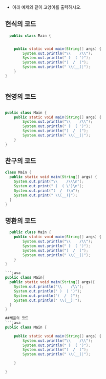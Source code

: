 

- 아래 예제와 같이 고양이를 출력하시오.  

## 현식의 코드

```java
  public class Main {


    public static void main(String[] args) {
        System.out.println("\\    /\\");
        System.out.println(" )  ( ')");
        System.out.println("(  /  )");
        System.out.println(" \\(__)|");
    }
}



```
## 현영의 코드

```java

public class Main {
    public static void main(String[] args) {
        System.out.println("\\    /\\");
        System.out.println(" )  ( ')");
        System.out.println("(  /  )");
        System.out.println(" \\(__)|");
    }
}
```

## 찬구의 코드
```java
class Main {
  public static void main(String[] args) {
    System.out.print("\\    /\\\n");
    System.out.print(" )  ( \')\n");
    System.out.print("(  /  )\n");
    System.out.print(" \\(__)|");
  }
}
```

## 명환의 코드

```java
  public class Main {
    public static void main(String[] args) {
        System.out.println("\\    /\\");
        System.out.println(" )  ( ')");
        System.out.println("(  /  )");
        System.out.println(" \\(__)|");
    }
}

```java
public class Main{
  public static void main(String[] args){
    System.out.println("\\    /\\");
    System.out.println(" )  ( ')");
    System.out.println("(  /  )");
    System.out.println(" \\(__)|");
  }
}

##세윤의 코드
```java
public class Main {

	public static void main(String[] args) {
		System.out.println("\\    /\\");
		System.out.println(" )  ( ')");
		System.out.println("(  /  )");
		System.out.println(" \\(__)|");

	}

}
```